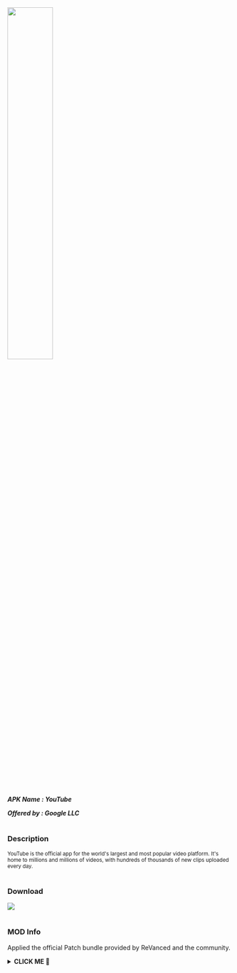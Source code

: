 <img src="https://img.utdstc.com/icon/0f9/912/0f99129b8f31cd62c2b4d4402dd49cb8ad36dd15defb187776d723c2459fb4f7:200" style="width: 45%">

***APK Name : YouTube***

***Offered by : _Google LLC_***

#

### Description
<sub>
YouTube is the official app for the world's largest and most popular video platform. It's home to millions and millions of videos, with hundreds of thousands of new clips uploaded every day.
</sub>

#

### Download
[![](https://img.shields.io/badge/dynamic/json?labelColor=black&color=black&label=YOUTUBE&query=%24%5B"com.google.android.youtube.apk"%5D&url=https%3A%2F%2Fraw.githubusercontent.com%2FSCP-017%2Fmain%2Fmain%2Frevanced%2Fassets%2Fversions%2Flatest%2Fversions.json&logo=YouTube&style=for-the-badge)](https://github.com/SCP-017/repo.1/releases/latest/download/youtube.apk)

#

### MOD Info
Applied the official Patch bundle provided by ReVanced and the community.

<details><summary><b> CLICK ME 🥺 </b></summary>

> <sub> Hides the crowdfunding box between the player and video description. </sub>

> <sub> Hides progress bar and time counter on videos. </sub>

> <sub> Adds options to hide action buttons under a video. </sub>

> <sub> Replaces the search icon with a wide search bar. This will hide the YouTube logo when active. </sub>

> <sub> Hides the captions button on video player. </sub>

> <sub> Hides the shorts button on the navigation bar. </sub>

> <sub> Hides the create button in the navigation bar. </sub>

> <sub> Disables playing YouTube Shorts when launching YouTube. </sub>

> <sub> Hides the suggested video cards at the end of a video in fullscreen. </sub>

> <sub> Hides the cast button in the video player. </sub>

> <sub> Integrate SponsorBlock. </sub>

> <sub> Hides the autoplay button in the video player. </sub>

> <sub> Hides the Watch in VR option from the player settings flyout panel. </sub>

> <sub> Hides the album cards below the artist description. </sub>

> <sub> Disable automatic popup panels (playlist or live chat) on video player. </sub>

> <sub> Disable forced captions from being automatically enabled. </sub>

> <sub> Disables video description and comments panel in fullscreen view. </sub>

> <sub> Hides the artist card below the searchbar. </sub>

> <sub> Shows the dislike count of videos using the Return YouTube Dislike API. </sub>

> <sub> Hides components related to comments. </sub>

> <sub> Applies a custom theme. </sub>

> <sub> Hides the email address in the account switcher. </sub>

> <sub> Enables the tablet mini player layout. </sub>

> <sub> Hides creator's watermarks on videos. </sub>

> <sub> Hides info-cards in videos. </sub>

> <sub> Hides mix playlists. </sub>

> <sub> ~Changes the YouTube launcher icon and name to your choice (defaults to ReVanced).~ </sub>

> <sub> ~Shows premium branding on the home screen.~ </sub>

> <sub> Enables the original quality flyout menu. </sub>

> <sub> Removes general ads. </sub>

> <sub> Removes ads in the video player. </sub>

> <sub> Adds volume and brightness swipe controls. </sub>

> <sub> Enables downloading music and videos from YouTube. </sub>

> <sub> Enables tap-to-seek on the seekbar of the video player. </sub>

> <sub> Adds settings for ReVanced to YouTube. </sub>

> <sub> Bypasses redirect links and allows opening links directly. </sub>

> <sub> Allows YouTube ReVanced to run without root and under a different package name with Vanced MicroG. </sub>

> <sub> Lets you change the buffers of videos. </sub>

> <sub> Adds debugging options. </sub>

> <sub> Spoofs the YouTube or Vanced client to prevent playback issues. </sub>

> <sub> Always repeats the playing video again. </sub>

> <sub> Enables minimized and background playback. </sub>

> <sub> Adds more video speed options. </sub>

> <sub> Adds the ability to remember the video quality you chose in the video quality flyout. </sub>

> <sub> Makes the brightness of HDR videos follow the system default. </sub>

</details>
